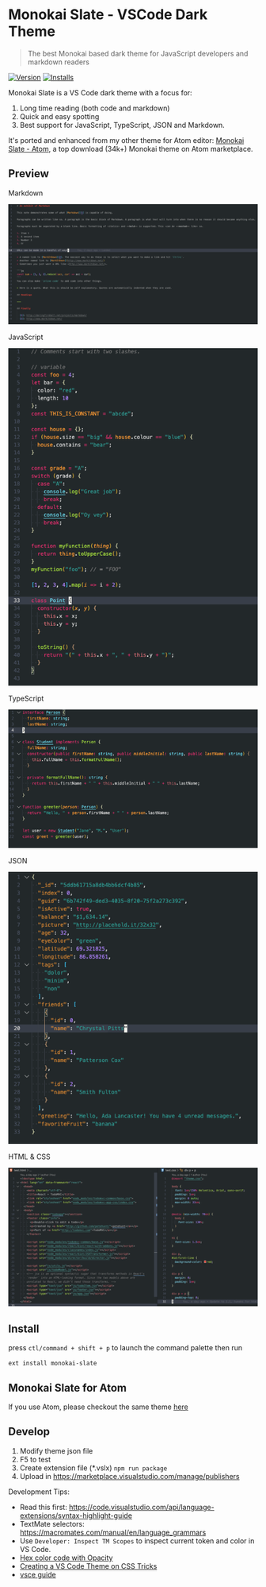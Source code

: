 # Monokai Slate - VSCode Dark Theme

> The best Monokai based dark theme for JavaScript developers and markdown readers

[![Version](https://vsmarketplacebadge.apphb.com/version/zurassic.monokai-slate.svg)](https://marketplace.visualstudio.com/items?itemName=zurassic.monokai-slate) [![Installs](https://vsmarketplacebadge.apphb.com/installs/zurassic.monokai-slate.svg)](https://marketplace.visualstudio.com/items?itemName=zurassic.monokai-slate)

Monokai Slate is a VS Code dark theme with a focus for:

1. Long time reading (both code and markdown)
2. Quick and easy spotting
3. Best support for JavaScript, TypeScript, JSON and Markdown.

It's ported and enhanced from my other theme for Atom editor: [Monokai Slate - Atom](https://atom.io/themes/monokai-slate), a top download (34k+) Monokai theme on Atom marketplace.

## Preview

Markdown

![](https://github.com/hamxiaoz/monokai-slate-vscode/blob/master/test/test.md.png?raw=true)

JavaScript

![](https://github.com/hamxiaoz/monokai-slate-vscode/blob/master/test/test.js.png?raw=true)

TypeScript

![](https://github.com/hamxiaoz/monokai-slate-vscode/blob/master/test/test.ts.png?raw=true)

JSON

![](https://github.com/hamxiaoz/monokai-slate-vscode/blob/master/test/test.json.png?raw=true)

HTML & CSS

![](https://github.com/hamxiaoz/monokai-slate-vscode/blob/master/test/test.html.css.png?raw=true)

## Install

press `ctl/command + shift + p` to launch the command palette then run
```
ext install monokai-slate
```

## Monokai Slate for Atom
If you use Atom, please checkout the same theme [here](https://atom.io/themes/monokai-slate)

## Develop

1. Modify theme json file
2. F5 to test
3. Create extension file (*.vslx) `npm run package`
4. Upload in https://marketplace.visualstudio.com/manage/publishers

Development Tips:

- Read this first: https://code.visualstudio.com/api/language-extensions/syntax-highlight-guide
- TextMate selectors: https://macromates.com/manual/en/language_grammars
- Use `Developer: Inspect TM Scopes` to inspect current token and color in VS Code.
- [Hex color code with Opacity](https://gist.github.com/lopspower/03fb1cc0ac9f32ef38f4)
- [Creating a VS Code Theme on CSS Tricks](https://css-tricks.com/creating-a-vs-code-theme/)
- [vsce guide](https://code.visualstudio.com/api/working-with-extensions/publishing-extension#vsce)
